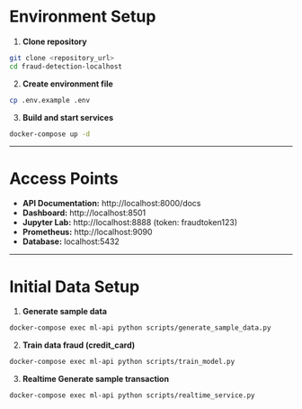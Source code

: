 # Environment Setup

1. **Clone repository**

```bash
git clone <repository_url>
cd fraud-detection-localhost
```

2. **Create environment file**

```bash
cp .env.example .env
```

3. **Build and start services**

```bash
docker-compose up -d
```

---

# Access Points

- **API Documentation:** http://localhost:8000/docs
- **Dashboard:** http://localhost:8501
- **Jupyter Lab:** http://localhost:8888 (token: fraudtoken123)
- **Prometheus:** http://localhost:9090
- **Database:** localhost:5432

---

# Initial Data Setup

1. **Generate sample data**

```bash
docker-compose exec ml-api python scripts/generate_sample_data.py
```
2. **Train data fraud (credit_card)**

```bash
docker-compose exec ml-api python scripts/train_model.py
```

3. **Realtime Generate sample transaction**

```bash
docker-compose exec ml-api python scripts/realtime_service.py
```
